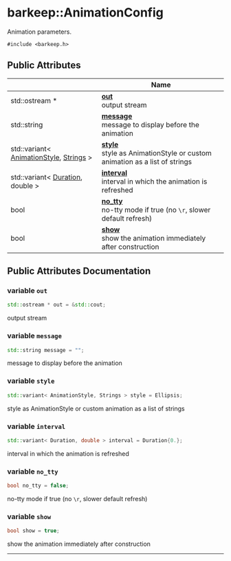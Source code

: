 # barkeep::AnimationConfig


Animation parameters. 


`#include <barkeep.h>`

## Public Attributes

<span class="api-table">

|                | Name           |
| -------------- | -------------- |
| <span class="codey"> std::ostream * </span> | <span class="codey"> **[out](api/Classes/structbarkeep_1_1_animation_config.md#variable-out)** </span><br>output stream  |
| <span class="codey"> std::string </span> | <span class="codey"> **[message](api/Classes/structbarkeep_1_1_animation_config.md#variable-message)** </span><br>message to display before the animation  |
| <span class="codey"> std::variant< [AnimationStyle](api/Namespaces/namespacebarkeep.md#enum-animationstyle), [Strings](api/Namespaces/namespacebarkeep.md#using-strings) > </span> | <span class="codey"> **[style](api/Classes/structbarkeep_1_1_animation_config.md#variable-style)** </span><br>style as AnimationStyle or custom animation as a list of strings  |
| <span class="codey"> std::variant< [Duration](api/Namespaces/namespacebarkeep.md#using-duration), double > </span> | <span class="codey"> **[interval](api/Classes/structbarkeep_1_1_animation_config.md#variable-interval)** </span><br>interval in which the animation is refreshed  |
| <span class="codey"> bool </span> | <span class="codey"> **[no_tty](api/Classes/structbarkeep_1_1_animation_config.md#variable-no_tty)** </span><br>no-tty mode if true (no `\r`, slower default refresh)  |
| <span class="codey"> bool </span> | <span class="codey"> **[show](api/Classes/structbarkeep_1_1_animation_config.md#variable-show)** </span><br>show the animation immediately after construction  |


</span>

## Public Attributes Documentation

### variable `out`

```cpp
std::ostream * out = &std::cout;
```

output stream 

### variable `message`

```cpp
std::string message = "";
```

message to display before the animation 

### variable `style`

```cpp
std::variant< AnimationStyle, Strings > style = Ellipsis;
```

style as AnimationStyle or custom animation as a list of strings 

### variable `interval`

```cpp
std::variant< Duration, double > interval = Duration{0.};
```

interval in which the animation is refreshed 

### variable `no_tty`

```cpp
bool no_tty = false;
```

no-tty mode if true (no `\r`, slower default refresh) 

### variable `show`

```cpp
bool show = true;
```

show the animation immediately after construction 

-------------------------------
